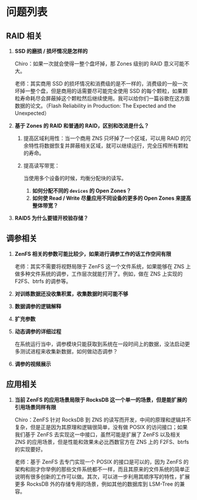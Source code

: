 # 问题列表

## RAID 相关

1. **SSD 的磨损 / 损坏情况是怎样的**

   Chiro：如果一次就会使得一整个盘坏掉，那 Zones 级别的 RAID 意义可能不大。

   老师：其实商用 SSD 的损坏情况和消费级的是不一样的，消费级的一般一次坏掉一整个盘，但是商用的话需要尽可能完全使用 SSD 的每个颗粒，如果颗粒寿命耗尽会屏蔽掉这个颗粒然后继续使用。我可以给你们一篇谷歌在这方面数据的论文。（Flash Reliability in Production: The Expected and the Unexpected）
   
2. **基于 Zones 的 RAID 和普通的 RAID，区别和改进是什么？**

   1. 提高区域利用性：当一个商用 ZNS 只坏掉了一个区域，可以用 RAID 的冗余特性将数据恢复并屏蔽相关区域，就可以继续运行，完全压榨所有颗粒的寿命。

   2. 提高读写带宽：

      当使用多个设备的时候，均衡分配块的读写。

      1. **如何分配不同的 `devices` 的 Open Zones？**
      2. **如何使 Read / Write 尽量应用不同设备的更多的 Open Zones 来提高整体带宽？**
   
3. **RAID5 为什么要错开校验存储？**

## 调参相关

1. **ZenFS 相关的参数可能比较少，如果进行调参工作的话工作空间有限**

   老师：其实不需要将视野局限于 ZenFS 这一个文件系统，如果能够在 ZNS 上做多种文件系统的调参，工作层次就能打开了。例如，做在 ZNS 上实现的 F2FS、btrfs 的调参等。
   
2. **对训练数据还没收集积累，收集数据时间可能不够**



1. **数据调参的逻辑解释**

2. **扩充参数**

3. **动态调参的详细过程**

   在系统运行当中，调参模块只能获取到系统在一段时间上的数据，没法启动更多测试进程来收集新数据，如何做动态调参？

4. **调参的视频展示**

## 应用相关

1. **当前 ZenFS 的应用场景局限于 RocksDB 这一个单一的场景，但是能扩展的引用场景同样有限**

   Chiro：ZenFS 针对 RocksDB 到 ZNS 的读写而开发，中间的原理和逻辑并不复杂，但是正是因为其原理和逻辑很简单，没有做 POSIX 的访问接口；如果我们基于 ZenFS 去实现这一中接口，虽然可能是扩展了 ZenFS 以及相关 ZNS 的应用场景，但是性能和效果未必比西数官方在 ZNS 上的 F2FS、btrfs 的实现要好。

   老师：基于 ZenFS 去专门实现一个 POSIX 的接口是可以的，因为 ZenFS 的架构和刚才你举例的那些文件系统都不一样，而且其原来的文件系统的简单正说明有很多创新的工作可以做。其次，可以进一步利用其顺序写的特性，扩展更多 RocksDB 外的存储专用的场景，例如其他的数据库到 LSM-Tree 的兼容。
